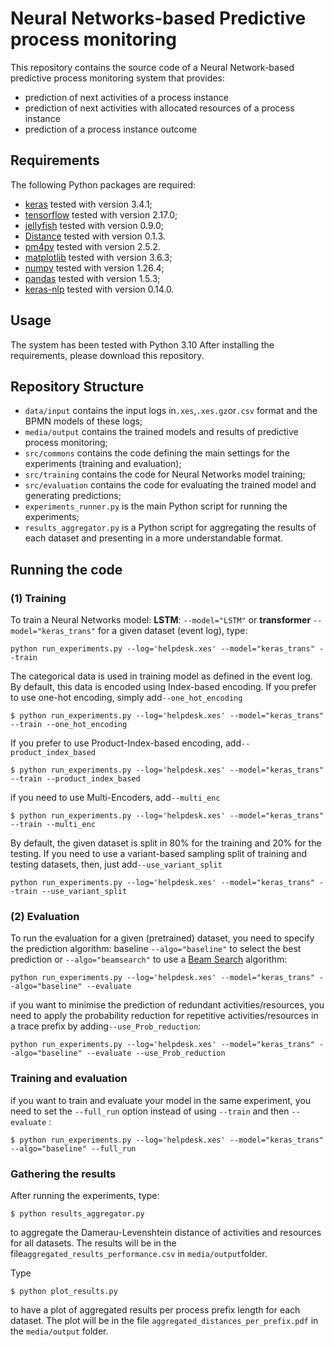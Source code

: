 # Neural Networks-based Predictive process monitoring
This repository contains the source code of a Neural Network-based predictive process monitoring system that provides:
- prediction of next activities of a process instance
- prediction of next activities with allocated resources of a process instance 
- prediction of a process instance outcome
## Requirements
The following Python packages are required:

-   [keras]() tested with version 3.4.1;
-   [tensorflow]() tested with version 2.17.0;
-   [jellyfish]() tested with version 0.9.0;
-   [Distance]() tested with version 0.1.3.
-   [pm4py]() tested with version 2.5.2.
-   [matplotlib](https://matplotlib.org/) tested with version 3.6.3;
-   [numpy]() tested with version 1.26.4;
-   [pandas]() tested with version 1.5.3;
-   [keras-nlp]() tested with version 0.14.0.


## Usage
The system has been tested with Python 3.10 After installing the requirements, please download this repository.

## Repository Structure
- `data/input` contains the input logs in`.xes`,`.xes.gz`or`.csv` format and the BPMN models of these logs;
- `media/output` contains the trained models and results of predictive process monitoring;
- `src/commons` contains the code defining the main settings for the experiments (training and evaluation);
- `src/training` contains the code for Neural Networks model training;
- `src/evaluation` contains the code for evaluating the trained model and generating predictions; 
- `experiments_runner.py` is the main Python script for running the experiments;
- `results_aggregator.py` is a Python script for aggregating the results of each dataset and presenting in a more 
  understandable format.
  

## Running the code
### (1) Training
To train a Neural Networks model: **LSTM**: `--model="LSTM"` or **transformer** `--model="keras_trans"` for a given dataset (event log), type: 
```
python run_experiments.py --log='helpdesk.xes' --model="keras_trans" --train
```
The categorical data is used in training model as defined in the event log. 
By default, this data is encoded using Index-based encoding. If you prefer to use one-hot encoding,
simply add`--one_hot_encoding`
```
$ python run_experiments.py --log='helpdesk.xes' --model="keras_trans" --train --one_hot_encoding
```
If you prefer to use Product-Index-based encoding, add`--product_index_based`
```
$ python run_experiments.py --log='helpdesk.xes' --model="keras_trans" --train --product_index_based
```
if you need to use Multi-Encoders, add`--multi_enc`
```
$ python run_experiments.py --log='helpdesk.xes' --model="keras_trans" --train --multi_enc
```
By default, the given dataset is split in 80% for the training and 20% for the testing. 
If you need to use a variant-based sampling split of training and testing datasets, then, just add`--use_variant_split` 
```
python run_experiments.py --log='helpdesk.xes' --model="keras_trans" --train --use_variant_split
```
### (2) Evaluation
To run the evaluation for a given (pretrained) dataset, you need to specify the prediction algorithm: baseline `--algo="baseline"` to select the best prediction or `--algo="beamsearch"` to use a [Beam Search](https://towardsdatascience.com/foundations-of-nlp-explained-visually-beam-search-how-it-works-1586b9849a24) algorithm:

```
python run_experiments.py --log='helpdesk.xes' --model="keras_trans" --algo="baseline" --evaluate
```
if you want to minimise the prediction of redundant activities/resources, 
you need to apply the probability reduction for repetitive activities/resources
in a trace prefix by adding`--use_Prob_reduction`:
```
python run_experiments.py --log='helpdesk.xes' --model="keras_trans" --algo="baseline" --evaluate --use_Prob_reduction
```
### Training and evaluation
if you want to train and evaluate your model in the same experiment, you need to set the `--full_run` option instead of using `--train` and then `--evaluate` :
```
$ python run_experiments.py --log='helpdesk.xes' --model="keras_trans" --algo="baseline" --full_run
```

### Gathering the results
After running the experiments, type:
```
$ python results_aggregator.py 
```
to aggregate the Damerau-Levenshtein distance of activities and resources for all datasets. The results will be in the 
file`aggregated_results_performance.csv` in `media/output`folder. 

Type
```
$ python plot_results.py
```
to have a plot of aggregated results per process prefix length for each dataset. The plot will be in the file `aggregated_distances_per_prefix.pdf` in the `media/output` 
folder.
